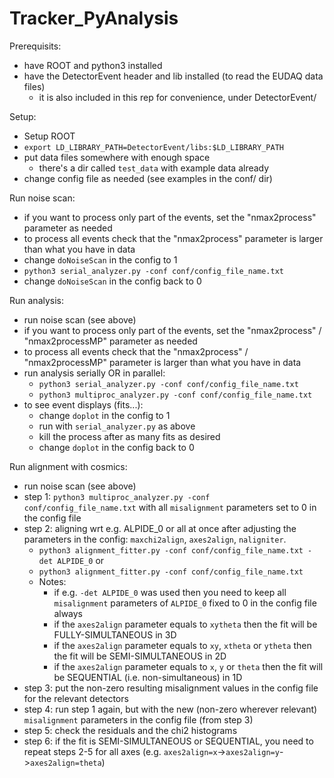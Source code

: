 # Tracker_PyAnalysis

Prerequisits:
- have ROOT and python3 installed
- have the DetectorEvent header and lib installed (to read the EUDAQ data files)
  - it is also included in this rep for convenience, under DetectorEvent/

Setup:
- Setup ROOT
- `export LD_LIBRARY_PATH=DetectorEvent/libs:$LD_LIBRARY_PATH`
- put data files somewhere with enough space
  - there's a dir called `test_data` with example data already
- change config file as needed (see examples in the conf/ dir)

Run noise scan:
- if you want to process only part of the events, set the "nmax2process" parameter as needed
- to process all events check that the "nmax2process" parameter is larger than what you have in data
- change `doNoiseScan` in the config to 1
- `python3 serial_analyzer.py -conf conf/config_file_name.txt`
- change `doNoiseScan` in the config back to 0

Run analysis:
- run noise scan (see above)
- if you want to process only part of the events, set the "nmax2process" / "nmax2processMP" parameter as needed
- to process all events check that the "nmax2process" / "nmax2processMP" parameter is larger than what you have in data
- run analysis serially OR in parallel:
  - `python3 serial_analyzer.py -conf conf/config_file_name.txt`
  - `python3 multiproc_analyzer.py -conf conf/config_file_name.txt`
- to see event displays (fits...):
  - change `doplot` in the config to 1
  - run with `serial_analyzer.py` as above
  - kill the process after as many fits as desired
  - change `doplot` in the config back to 0

Run alignment with cosmics:
- run noise scan (see above)
- step 1: `python3 multiproc_analyzer.py -conf conf/config_file_name.txt` with all `misalignment` parameters set to 0 in the config file
- step 2: aligning wrt e.g. ALPIDE_0 or all at once after adjusting the parameters in the config: `maxchi2align`, `axes2align`, `naligniter`.
  - `python3 alignment_fitter.py -conf conf/config_file_name.txt -det ALPIDE_0` or
  - `python3 alignment_fitter.py -conf conf/config_file_name.txt`
  - Notes:
    - if e.g. `-det ALPIDE_0` was used then you need to keep all `misalignment` parameters of `ALPIDE_0` fixed to 0 in the config file always
    - if the `axes2align` parameter equals to `xytheta` then the fit will be FULLY-SIMULTANEOUS in 3D
    - if the `axes2align` parameter equals to `xy`, `xtheta` or `ytheta` then the fit will be SEMI-SIMULTANEOUS in 2D
    - if the `axes2align` parameter equals to `x`, `y` or `theta` then the fit will be SEQUENTIAL (i.e. non-simultaneous) in 1D
- step 3: put the non-zero resulting misalignment values in the config file for the relevant detectors
- step 4: run step 1 again, but with the new (non-zero wherever relevant) `misalignment` parameters in the config file (from step 3)
- step 5: check the residuals and the chi2 histograms
- step 6: if the fit is SEMI-SIMULTANEOUS or SEQUENTIAL, you need to repeat steps 2-5 for all axes (e.g. `axes2align=x`->`axes2align=y`->`axes2align=theta`)